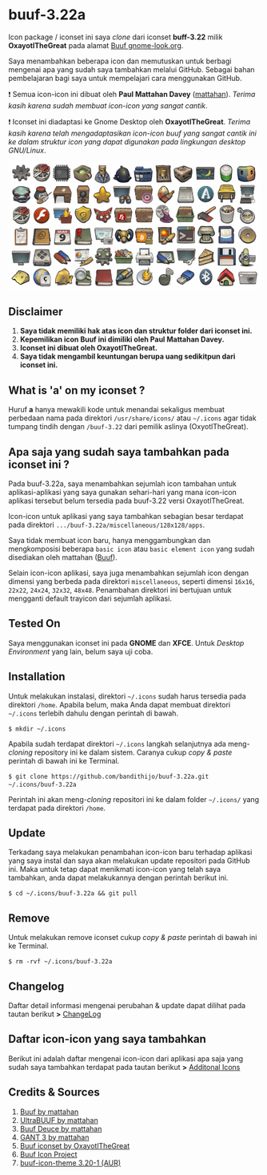 # buuf-3.22a

Icon package / iconset ini saya *clone* dari iconset **buff-3.22** milik **OxayotlTheGreat** pada alamat [Buuf gnome-look.org](https://www.gnome-look.org/content/show.php/Buuf?content=81153).

Saya menambahkan beberapa icon dan memutuskan untuk berbagi mengenai apa yang sudah saya tambahkan melalui GitHub. Sebagai bahan pembelajaran bagi saya untuk mempelajari cara menggunakan GitHub.

:exclamation: Semua icon-icon ini dibuat oleh **Paul Mattahan Davey** ([mattahan](http://mattahan.deviantart.com)). *Terima kasih karena sudah membuat icon-icon yang sangat cantik*.

:exclamation: Iconset ini diadaptasi ke Gnome Desktop oleh **OxayotlTheGreat**. *Terima kasih karena telah mengadaptasikan icon-icon buuf yang sangat cantik ini ke dalam struktur icon yang dapat digunakan pada lingkungan desktop GNU/Linux*.

![icon-preview.png](https://github.com/bandithijo/buuf-3.22a/blob/master/screenshot/icon-preview.png?raw=true)

## Disclaimer
1. **Saya tidak memiliki hak atas icon dan struktur folder dari iconset ini.**
2. **Kepemilikan icon Buuf ini dimiliki oleh Paul Mattahan Davey.**
3. **Iconset ini dibuat oleh OxayotlTheGreat.**
4. **Saya tidak mengambil keuntungan berupa uang sedikitpun dari iconset ini.**


## What is 'a' on my iconset ?

Huruf **a** hanya mewakili kode untuk menandai sekaligus membuat perbedaan nama pada direktori `/usr/share/icons/` atau `~/.icons` agar tidak tumpang tindih dengan `/buuf-3.22` dari pemilik aslinya (OxyotlTheGreat).


## Apa saja yang sudah saya tambahkan pada iconset ini ?

Pada buuf-3.22a, saya menambahkan sejumlah icon tambahan untuk aplikasi-aplikasi yang saya gunakan sehari-hari yang mana icon-icon aplikasi tersebut belum tersedia pada buuf-3.22 versi OxayotlTheGreat.

Icon-icon untuk aplikasi yang saya tambahkan sebagian besar terdapat pada direktori `.../buuf-3.22a/miscellaneous/128x128/apps`.

Saya tidak membuat icon baru, hanya menggambungkan dan mengkomposisi beberapa `basic icon` atau `basic element icon` yang sudah disediakan oleh mattahan ([Buuf](https://mattahan.deviantart.com/art/Buuf-37966044)).

Selain icon-icon aplikasi, saya juga menambahkan sejumlah icon dengan dimensi yang berbeda pada direktori `miscellaneous`, seperti dimensi `16x16`, `22x22`, `24x24`, `32x32`, `48x48`. Penambahan direktori ini bertujuan untuk mengganti default trayicon dari sejumlah aplikasi.

## Tested On
Saya menggunakan iconset ini pada **GNOME** dan **XFCE**. Untuk *Desktop Environment* yang lain, belum saya uji coba.

## Installation
Untuk melakukan instalasi, direktori `~/.icons` sudah harus tersedia pada direktori `/home`. Apabila belum, maka Anda dapat membuat direktori `~/.icons` terlebih dahulu dengan perintah di bawah.
    
    $ mkdir ~/.icons

Apabila sudah terdapat direktori `~/.icons` langkah selanjutnya ada meng-*cloning* repository ini ke dalam sistem. Caranya cukup *copy & paste* perintah di bawah ini ke Terminal.

    $ git clone https://github.com/bandithijo/buuf-3.22a.git ~/.icons/buuf-3.22a

Perintah ini akan meng-*cloning* repositori ini ke dalam folder `~/.icons/` yang terdapat pada direktori `/home`.


## Update
Terkadang saya melakukan penambahan icon-icon baru terhadap aplikasi yang saya instal dan saya akan melakukan update repositori pada GitHub ini. Maka untuk tetap dapat menikmati icon-icon yang telah saya tambahkan, anda dapat melakukannya dengan perintah berikut ini.
    
    $ cd ~/.icons/buuf-3.22a && git pull


## Remove
Untuk melakukan remove iconset cukup *copy & paste* perintah di bawah ini ke Terminal.
    
    $ rm -rvf ~/.icons/buuf-3.22a


## Changelog
Daftar detail informasi mengenai perubahan & update dapat dilihat pada tautan berikut **>** [ChangeLog](https://github.com/bandithijo/buuf-3.22a/blob/master/CHANGELOG.md)


## Daftar icon-icon yang saya tambahkan
Berikut ini adalah daftar mengenai icon-icon dari aplikasi apa saja yang sudah saya tambahkan terdapat pada tautan berikut **>** [Additonal Icons](https://github.com/bandithijo/buuf-3.22a/blob/master/ADDITIONAL_ICONS.md)


## Credits & Sources
1. [Buuf by mattahan](https://mattahan.deviantart.com/art/Buuf-37966044)
2. [UltraBUUF by mattahan](https://mattahan.deviantart.com/art/UltraBUUF-260792930)
3. [Buuf Deuce by mattahan](https://mattahan.deviantart.com/art/Buuf-Deuce-72080962)
4. [GANT 3 by mattahan](https://mattahan.deviantart.com/art/GANT-3-15364715)
5. [Buuf iconset by OxayotlTheGreat](https://www.gnome-look.org/content/show.php/Buuf?content=81153)
6. [Buuf Icon Project](http://buuficontheme.free.fr/)
7. [buuf-icon-theme 3.20-1 (AUR)](https://aur.archlinux.org/packages/buuf-icon-theme)

